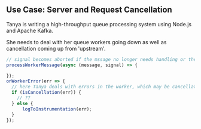## Use Case: Server and Request Cancellation

Tanya is writing a high-throughput queue processing system using Node.js and Apache Kafka.

She needs to deal with her queue workers going down as well as cancellation coming up from 'upstream'.

```js
// signal becomes aborted if the mssage no longer needs handling or the server goes down
processWorkerMessage(async (message, signal) => {

});
onWorkerError(err => {
  // here Tanya deals with errors in the worker, which may be cancellation
  if (isCancellation(err)) {
    // ??
  } else {
      logToInstrumentation(err);
  }
});
```